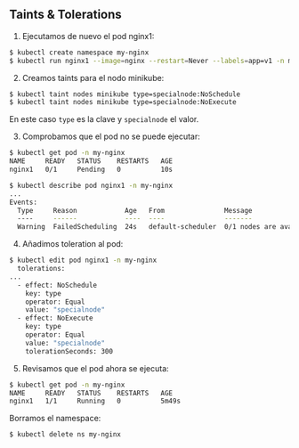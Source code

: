 ## Taints & Tolerations

1. Ejecutamos de nuevo el pod nginx1:
```bash
$ kubectl create namespace my-nginx
$ kubectl run nginx1 --image=nginx --restart=Never --labels=app=v1 -n my-nginx
```

2. Creamos taints para el nodo minikube:
```bash
$ kubectl taint nodes minikube type=specialnode:NoSchedule
$ kubectl taint nodes minikube type=specialnode:NoExecute
```
En este caso `type` es la clave y `specialnode` el valor.

3. Comprobamos que el pod no se puede ejecutar:
```bash
$ kubectl get pod -n my-nginx
NAME     READY   STATUS    RESTARTS   AGE
nginx1   0/1     Pending   0          10s

$ kubectl describe pod nginx1 -n my-nginx
...
Events:
  Type     Reason            Age   From               Message
  ----     ------            ----  ----               -------
  Warning  FailedScheduling  24s   default-scheduler  0/1 nodes are available: 1 node(s) had untolerated taint {type: specialnode}. preemption: 0/1 nodes are available: 1 Preemption is not helpful for scheduling..
```
4. Añadimos toleration al pod:
```bash
$ kubectl edit pod nginx1 -n my-nginx
  tolerations:
...
  - effect: NoSchedule
    key: type
    operator: Equal
    value: "specialnode"
  - effect: NoExecute
    key: type
    operator: Equal
    value: "specialnode"
    tolerationSeconds: 300
```
5. Revisamos que el pod ahora se ejecuta:
```bash
$ kubectl get pod -n my-nginx
NAME     READY   STATUS    RESTARTS   AGE
nginx1   1/1     Running   0          5m49s
```
Borramos el namespace:

	$ kubectl delete ns my-nginx
